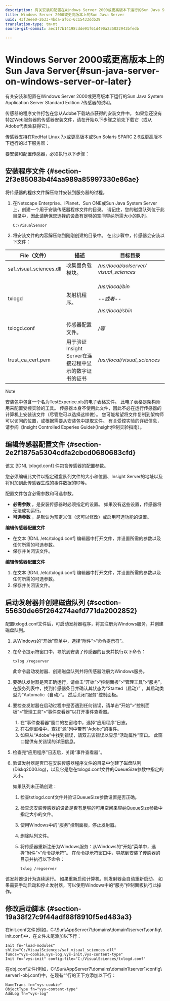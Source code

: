 ```yaml
---
description: 有关安装和配置在Windows Server 2000或更高版本下运行的Sun Java System Application Server Standard Edition 7传感器的说明。
title: Windows Server 2000或更高版本上的Sun Java Server
uuid: 43f3eee0-2633-4bda-af6c-6c15433dd539
translation-type: tm+mt
source-git-commit: aec1f7b14198cdde91f61d490a235022943bfedb

---
```



# Windows Server 2000或更高版本上的Sun Java Server{#sun-java-server-on-windows-server-or-later}

有关安装和配置在Windows Server 2000或更高版本下运行的Sun Java System Application Server Standard Edition 7传感器的说明。

传感器的程序文件打包在您从Adobe下载站点获得的安装文件中。 如果您还没有特定Web服务器的传感器安装文件，请在开始以下步骤之前先下载它（或从Adobe代表处获得它）。

传感器支持在RedHat Linux 7.x或更高版本或Sun Solaris SPARC 2.6或更高版本下运行的以下服务器：

要安装和配置传感器，必须执行以下步骤：

## 安装程序文件 {#section-2f3e85083b4f4aa989a85997330e86ae}

将传感器的程序文件解压缩并安装到服务器的过程。

1. 在Netscape Enterprise、iPlanet、Sun ONE或Sun Java System Server上，创建一个用于安装传感器程序文件的目录。 请记住，您的磁盘队列位于此目录中，因此请确保您选择的设备有足够的空间容纳所需大小的队列。

   ```
   C:\VisualSensor
   ```

1. 将安装文件的内容解压缩到刚刚创建的目录中。 在此步骤中，传感器会安装以下文件：

<table id="table_ABFF5F92271B4F3CB0AC68DAB6A5709F"> 
 <thead> 
  <tr> 
   <th colname="col1" class="entry"> File（文件） </th> 
   <th colname="col2" class="entry"> 描述 </th> 
   <th colname="col3" class="entry"> 目标目录 </th> 
  </tr> 
 </thead>
 <tbody> 
  <tr> 
   <td colname="col1"> saf_visual_sciences.dll </td> 
   <td colname="col2"> 收集器负载模块。 </td> 
   <td colname="col3"> <i>/usr/local/aolserver/ visual_sciences</i> </td> 
  </tr> 
  <tr> 
   <td colname="col1"> <p>txlogd </p> </td> 
   <td colname="col2"> 发射机程序。 </td> 
   <td colname="col3"> <p><i>/usr/local/bin</i> </p> <p><i>--或者--</i> </p> <p><i>/usr/local/sbin</i> </p> </td> 
  </tr> 
  <tr> 
   <td colname="col1"> txlogd.conf </td> 
   <td colname="col2"> 传感器配置文件。 </td> 
   <td colname="col3"> <i>/等</i> </td> 
  </tr> 
  <tr> 
   <td colname="col1"> trust_ca_cert.pem </td> 
   <td colname="col2"> 用于验证Insight Server在连接过程中显示的数字证书的证书 </td> 
   <td colname="col3"> <i>/usr/local/visual_sciences</i> </td> 
  </tr> 
 </tbody> 
</table>

>[!NOTE]
>
>安装包中包含一个名为TestExperice.xls的电子表格文件。 此电子表格是架构师用来配置受控实验的工具。 传感器本身不使用此文件，因此不必在运行传感器的计算机上安装该文件（尽管您可以选择这样做）。 您可能希望将文件复制到架构师可以访问的位置，或根据需要从安装包中提取文件。 有关受控实验的详细信息，请参阅《Insight Controlled Experies Guide》（Insight控制实验指南）。

## 编辑传感器配置文件 {#section-2e2f1875a5304cdfa2cbcd0680683cfd}

该文 [!DNL txlogd.conf] 件包含传感器的配置参数。

您必须编辑此文件以指定磁盘队列文件的大小和位置、Insight Server的地址以及将附加到此传感器生成的事件数据的ID等。

配置文件包含必需参数和可选参数。

* **必需参数** ，是安装传感器时必须指定的设置。 如果没有这些设置，传感器将无法成功运行。
* **可选参数** ，是默认为预定义值（您可以修改）或启用可选功能的设置。

**编辑传感器配置文件**

* 在文本 [!DNL /etc/txlogd.conf] 编辑器中打开文件，并设置所需的参数以及任何所需的可选参数。
* 保存并关闭该文件。

**编辑传感器配置文件**

1. 在文本 [!DNL /etc/txlogd.conf] 编辑器中打开文件，并设置所需的参数以及任何所需的可选参数。
1. 保存并关闭该文件。

## 启动发射器并创建磁盘队列 {#section-55630de65f264274aefd771da2002852}

配置txlogd.conf文件后，可启动发射器程序，将其注册为Windows服务，并创建磁盘队列。

1. 从Windows的“开始”菜单中，选择“附件”>“命令提示符”。
1. 在命令提示符窗口中，导航到安装了传感器的目录并执行以下命令：

   ```
   txlog /regserver
   ```

   此命令启动发射器、创建磁盘队列并将传感器注册为Windows服务。

1. 要确认发射器是否正确运行，请单击“开始”>“控制面板”>“管理工具”>“服务”。 在服务列表中，找到传感器条目并确认其状态为“Started（启动）” ，其启动类型为“Automatic（自动）”。 然后关闭“服务”控制面板。
1. 要检查发射器在启动过程中是否遇到任何错误，请单击“开始”>“控制面板”>“管理工具”>“事件查看器”以打开事件查看器。

   1. 在“事件查看器”窗口的左窗格中，选择“应用程序”日志。
   1. 在右侧窗格中，查找“源”列中带有“Adobe”的事件。
   1. 如果从“Adobe”中找到错误，请双击该错误以显示“活动属性”窗口。 此窗口提供有关错误的详细信息。

1. 检查完“应用程序”日志后，关闭“事件查看器”。
1. 验证发射器是否已在安装传感器程序文件的目录中创建了磁盘队列(Diskq2000.log)，以及它是您在txlogd.conf文件的QueueSize参数中指定的大小。

   如果队列未正确创建：

   1. 检查txtlogd.conf文件并验证QueueSize参数设置是否正确。
   1. 检查您安装传感器的设备是否有足够的可用空间来容纳QueueSize参数中指定大小的文件。
   1. 使用Windows中的“服务”控制面板，停止发射器。
   1. 删除队列文件。
   1. 将传感器重新注册为Windows服务：从Windows的“开始”菜单中，选择“附件”>“命令提示符”。 在命令提示符窗口中，导航到安装了传感器的目录并执行以下命令：

      ```
      txlog /regserver
      ```

该发射器设计为连续运行。 如果重新启动计算机，则发射器会自动重新启动。 如果需要手动启动和停止发射器，可以使用Windows中的“服务”控制面板执行此操作。

## 修改启动脚本 {#section-19a38f27c9f44adf88f8910f5ed483a3}

在init.conf文件(例如，C:\Sun\AppServer7\domains\domain1\server1\config\ init.conf)中，在文件末尾添加以下行：

```
Init fn="load-modules" shlib="C:/VisualSciences/saf_visual_sciences.dll" 
funcs="vys-cookie,vys-log,vys-init,vys-content-type" 
Init fn="vys-init" config-file="C:/VisualSciences/txlogd.conf"
```

在obj.conf文件(例如，C:\Sun\AppServer7\domains\domain1\server1\config\ server1-obj.conf)中，在现有“”行的正下方添加以<Object name="default">下行：

```
NameTrans fn="vys-cookie" 
ObjectType fn="vys-content-type" 
AddLog fn="vys-log"
```

